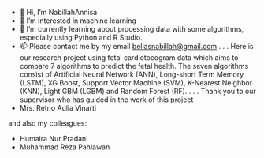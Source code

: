 - 👋 Hi, I’m NabillahAnnisa
- 👀 I’m interested in machine learning
- 🌱 I’m currently learning about processing data with some algorithms, especially using Python and R Studio.
- 📫 Please contact me by my email bellasnabillah@gmail.com
.
.
.
Here is our research project using fetal cardiotocogram data which aims to compare 7 algorithms to predict the fetal health. 
The seven algorithms consist of Artificial Neural Network (ANN), Long-short Term Memory (LSTM), XG Boost, 
Support Vector Machine (SVM), K-Nearest Neighbor (KNN), Light GBM (LGBM) and Random Forest (RF).
.
.
.
Thank you to our supervisor who has guided in the work of this project
- Mrs. Retno Aulia Vinarti

and also my colleagues:
- Humaira Nur Pradani
- Muhammad Reza Pahlawan
